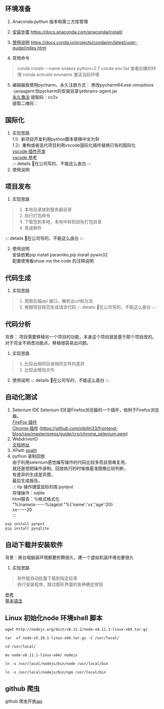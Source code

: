 ## 环境准备

1. Anaconda:python 版本和第三方库管理  

2. [安装步骤](https://docs.anaconda.com/anaconda/install/) https://docs.anaconda.com/anaconda/install/  
3. [使用说明](https://docs.conda.io/projects/conda/en/latest/user-guide/index.html) https://docs.conda.io/projects/conda/en/latest/user-guide/index.html

4. 常用命令  
> conda create --name snakes python=2.7
> conda env list 查看创建的环境 
> conda activate envname 激活当前环境
5. 编辑器我使用pycharm，永久注册方式： 
修改pycharm64.exe.vmoptions          
-javaagent:你pycharm的安装目录\jetbrains-agent.jar      
[永久激活](https://pan.baidu.com/s/1z7zBV1wGGJi74jylLMxQ7g) 
提取码：cc2v    
提取二维码：
## 国际化 

1. 实现思路  
1.1）新项目开发利用python脚本替换中文为$t      
1.2）重构或者迭代项目利用vscode国际化插件替换已有的国际化        
[vscode 插件开发](https://code.visualstudio.com/api/get-started/your-first-extension)     
[vscode 参考](https://github.com/antfu/i18n-ally)   
::: details 
<span class="emoj">🙉</span>在公司写的，不能这么直白
:::
2. 使用说明

## 项目发布

1. 实现思路  

> 1. 本地目录放到服务器目录  
> 2. 执行打包命令    
> 3. 下载包到本地，本地中转到目标打包目录    
> 4. 发送邮件     

::: details 
<span class="emoj">🙉</span>在公司写的，不能这么直白
:::

2. 使用说明  
安装依赖pip install paramiko,pip install pywin32    
配置使用看show me the code 的注释说明     

## 代码生成

1. 实现思路  
> 1. 爬取后端api 接口，解析出url和方法
> 2. 根据项目规范生成请求代码
::: details 
<span class="emoj">🙉</span>在公司写的，不能这么直白
:::

## 代码分析 

背景：
项目需要移植另一个项目的功能，本身这个项目就是基于那个项目改的。    
对于完全不熟悉功能点，移植很容易出问题。        
1. 实现思路  
> 1. 比较出相同目录相同文件的差异   
> 2. 比较出增加文件 
2. 使用说明
::: details 
<span class="emoj">🙉</span>在公司写的，不能这么直白
:::

## 自动化测试     
1. Selenium IDE 
Selenium IDE是Firefox浏览器的一个插件，依附于Firefox浏览器。    
[FireFox 插件](https://addons.mozilla.org/en-US/firefox/addon/selenium-ide/)        
[Chrome 插件](https://github.com/nibilin33/frontend-blog/raw/master/press/guide/crx/chrome_selenium.crx)
(https://github.com/nibilin33/frontend-blog/raw/master/press/guide/crx/chrome_selenium.pem)
2. WebdriverIO  
[文档地址](https://webdriver.io/docs/api.html)  
3. XPath
[xpath](https://devhints.io/xpath)  
4. python 录制回放  
由于利用selenium感觉编写操作的代码比较多而且很难复用，  
就还是想把操作录制，回放执行的时候做基准图像比较判断，    
有差异的生成差异图，    
最后生成报告。  
::: tip 
操作键盘鼠标的库:pynput         
存储操作：sqlite        
html报告：%格式格式化   
"%(name)s-----%(age)d "%{'name':'xx','age':20}  
xx-----20       
:::

```js     
pip install pynput  
pip install pysqlite    
```

## 自动下载并安装软件    
背景：换台电脑装环境都要折腾很久，建一个虚拟机装环境也要很久                
1. 实现思路
> 软件能自动批量下载到指定目录      
> 执行安装程序，跳过图形界面的各种确定按钮             


[参考](https://www.cnblogs.com/xiongzaiqiren/p/11268615.html)       
[基本语法](https://blog.51cto.com/8686505/2438270)   

## Linux 初始化node 环境shell 脚本  
```
wget http://nodejs.org/dist/v8.11.1/node-v8.11.1-linux-x64.tar.gz 

tar  xf node-v5.10.1-linux-x64.tar.gz -C /usr/local/

cd /usr/local/

mv node-v8.11.1-linux-x64/ nodejs

ln -s /usr/local/nodejs/bin/node /usr/local/bin

ln -s /usr/local/nodejs/bin/npm /usr/local/bin
```

## github 爬虫  
github 爬虫开放[api](https://developer.github.com/v3/search/#search-users)      

